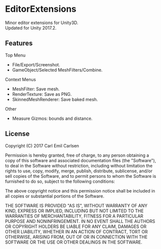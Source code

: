 EditorExtensions
===============

Minor editor extensions for Unity3D.  
Updated for Unity 2017.2.


Features
-----------

Top Menu


- File/Export/Screenshot.
- GameObject/Selected MeshFilters/Combine.

Context Menus

- MeshFilter: Save mesh.
- RenderTexture: Save as PNG.
- SkinnedMeshRenderer: Save baked mesh.

Other

- Measure Gizmos: bounds and distance.


License
-------

Copyright (C) 2017 Carl Emil Carlsen

Permission is hereby granted, free of charge, to any person obtaining a copy of
this software and associated documentation files (the "Software"), to deal in
the Software without restriction, including without limitation the rights to
use, copy, modify, merge, publish, distribute, sublicense, and/or sell copies of
the Software, and to permit persons to whom the Software is furnished to do so,
subject to the following conditions:

The above copyright notice and this permission notice shall be included in all
copies or substantial portions of the Software.

THE SOFTWARE IS PROVIDED "AS IS", WITHOUT WARRANTY OF ANY KIND, EXPRESS OR
IMPLIED, INCLUDING BUT NOT LIMITED TO THE WARRANTIES OF MERCHANTABILITY, FITNESS
FOR A PARTICULAR PURPOSE AND NONINFRINGEMENT. IN NO EVENT SHALL THE AUTHORS OR
COPYRIGHT HOLDERS BE LIABLE FOR ANY CLAIM, DAMAGES OR OTHER LIABILITY, WHETHER
IN AN ACTION OF CONTRACT, TORT OR OTHERWISE, ARISING FROM, OUT OF OR IN
CONNECTION WITH THE SOFTWARE OR THE USE OR OTHER DEALINGS IN THE SOFTWARE.